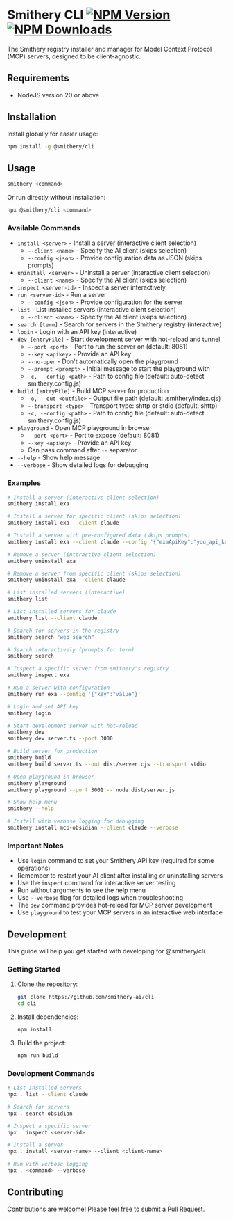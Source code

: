 # Smithery CLI [![NPM Version](https://img.shields.io/npm/v/%40smithery%2Fcli)](https://www.npmjs.com/package/@smithery/cli) [![NPM Downloads](https://img.shields.io/npm/dt/%40smithery%2Fcli)](https://www.npmjs.com/package/@smithery/cli)

The Smithery registry installer and manager for Model Context Protocol (MCP) servers, designed to be client-agnostic.

## Requirements
- NodeJS version 20 or above

## Installation

Install globally for easier usage:

```bash
npm install -g @smithery/cli
```

## Usage

```bash
smithery <command>
```

Or run directly without installation:

```bash
npx @smithery/cli <command>
```

### Available Commands

- `install <server>` - Install a server (interactive client selection)
  - `--client <name>` - Specify the AI client (skips selection)
  - `--config <json>` - Provide configuration data as JSON (skips prompts)
- `uninstall <server>` - Uninstall a server (interactive client selection)
  - `--client <name>` - Specify the AI client (skips selection)
- `inspect <server-id>` - Inspect a server interactively
- `run <server-id>` - Run a server
  - `--config <json>` - Provide configuration for the server
- `list` - List installed servers (interactive client selection)
  - `--client <name>` - Specify the AI client (skips selection)
- `search [term]` - Search for servers in the Smithery registry (interactive)
- `login` - Login with an API key (interactive)
- `dev [entryFile]` - Start development server with hot-reload and tunnel
  - `--port <port>` - Port to run the server on (default: 8081)
  - `--key <apikey>` - Provide an API key
  - `--no-open` - Don't automatically open the playground
  - `--prompt <prompt>` - Initial message to start the playground with
  - `-c, --config <path>` - Path to config file (default: auto-detect smithery.config.js)
- `build [entryFile]` - Build MCP server for production
  - `-o, --out <outfile>` - Output file path (default: .smithery/index.cjs)
  - `--transport <type>` - Transport type: shttp or stdio (default: shttp)
  - `-c, --config <path>` - Path to config file (default: auto-detect smithery.config.js)
- `playground` - Open MCP playground in browser
  - `--port <port>` - Port to expose (default: 8081)
  - `--key <apikey>` - Provide an API key
  - Can pass command after `--` separator
- `--help` - Show help message
- `--verbose` - Show detailed logs for debugging

### Examples

```bash
# Install a server (interactive client selection)
smithery install exa

# Install a server for specific client (skips selection)
smithery install exa --client claude

# Install a server with pre-configured data (skips prompts)
smithery install exa --client claude --config '{"exaApiKey":"you_api_key"}'

# Remove a server (interactive client selection)
smithery uninstall exa

# Remove a server from specific client (skips selection)
smithery uninstall exa --client claude

# List installed servers (interactive)
smithery list

# List installed servers for claude
smithery list --client claude

# Search for servers in the registry
smithery search "web search"

# Search interactively (prompts for term)
smithery search

# Inspect a specific server from smithery's registry
smithery inspect exa

# Run a server with configuration
smithery run exa --config '{"key":"value"}'

# Login and set API key
smithery login

# Start development server with hot-reload
smithery dev
smithery dev server.ts --port 3000

# Build server for production
smithery build
smithery build server.ts --out dist/server.cjs --transport stdio

# Open playground in browser
smithery playground
smithery playground --port 3001 -- node dist/server.js

# Show help menu
smithery --help

# Install with verbose logging for debugging
smithery install mcp-obsidian --client claude --verbose
```

### Important Notes

- Use `login` command to set your Smithery API key (required for some operations)
- Remember to restart your AI client after installing or uninstalling servers
- Use the `inspect` command for interactive server testing
- Run without arguments to see the help menu
- Use `--verbose` flag for detailed logs when troubleshooting
- The `dev` command provides hot-reload for MCP server development
- Use `playground` to test your MCP servers in an interactive web interface

## Development

This guide will help you get started with developing for @smithery/cli.

### Getting Started

1. Clone the repository:
   ```bash
   git clone https://github.com/smithery-ai/cli
   cd cli
   ```

2. Install dependencies:
   ```bash
   npm install
   ```

3. Build the project:
   ```bash
   npm run build
   ```

### Development Commands

```bash
# List installed servers
npx . list --client claude

# Search for servers
npx . search obsidian

# Inspect a specific server
npx . inspect <server-id>

# Install a server
npx . install <server-name> --client <client-name>

# Run with verbose logging
npx . <command> --verbose
```

## Contributing

Contributions are welcome! Please feel free to submit a Pull Request.